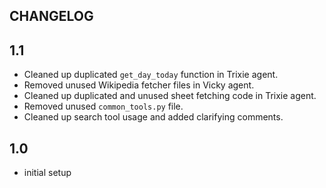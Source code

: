 ## CHANGELOG

## 1.1

*   Cleaned up duplicated `get_day_today` function in Trixie agent.
*   Removed unused Wikipedia fetcher files in Vicky agent.
*   Cleaned up duplicated and unused sheet fetching code in Trixie agent.
*   Removed unused `common_tools.py` file.
*   Cleaned up search tool usage and added clarifying comments.

## 1.0

*   initial setup
